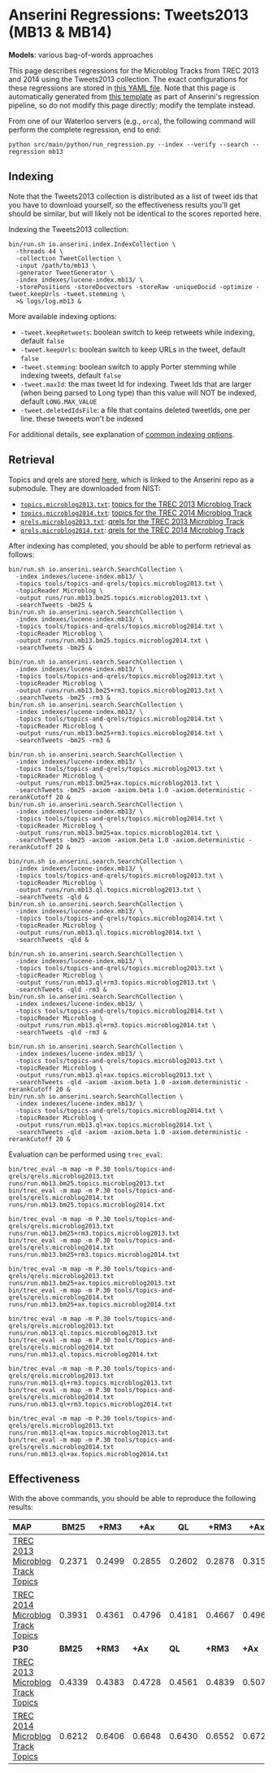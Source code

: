 # Anserini Regressions: Tweets2013 (MB13 &amp; MB14)

**Models**: various bag-of-words approaches

This page describes regressions for the Microblog Tracks from TREC 2013 and 2014 using the Tweets2013 collection.
The exact configurations for these regressions are stored in [this YAML file](../../src/main/resources/regression/mb13.yaml).
Note that this page is automatically generated from [this template](../../src/main/resources/docgen/templates/mb13.template) as part of Anserini's regression pipeline, so do not modify this page directly; modify the template instead.

From one of our Waterloo servers (e.g., `orca`), the following command will perform the complete regression, end to end:

```
python src/main/python/run_regression.py --index --verify --search --regression mb13
```

## Indexing

Note that the Tweets2013 collection is distributed as a list of tweet ids that you have to download yourself, so the
effectiveness results you'll get should be similar, but will likely not be identical to the scores reported here.

Indexing the Tweets2013 collection:

```
bin/run.sh io.anserini.index.IndexCollection \
  -threads 44 \
  -collection TweetCollection \
  -input /path/to/mb13 \
  -generator TweetGenerator \
  -index indexes/lucene-index.mb13/ \
  -storePositions -storeDocvectors -storeRaw -uniqueDocid -optimize -tweet.keepUrls -tweet.stemming \
  >& logs/log.mb13 &
```

More available indexing options:
* `-tweet.keepRetweets`: boolean switch to keep retweets while indexing, default `false`
* `-tweet.keepUrls`: boolean switch to keep URLs in the tweet, default `false`
* `-tweet.stemming`: boolean switch to apply Porter stemming while indexing tweets, default `false`
* `-tweet.maxId`: the max tweet Id for indexing. Tweet Ids that are larger (when being parsed to Long type) than this value will NOT be indexed, default `LONG.MAX_VALUE`
* `-tweet.deletedIdsFile`: a file that contains deleted tweetIds, one per line. these tweeets won't be indexed

For additional details, see explanation of [common indexing options](../../docs/common-indexing-options.md).

## Retrieval

Topics and qrels are stored [here](https://github.com/castorini/anserini-tools/tree/master/topics-and-qrels), which is linked to the Anserini repo as a submodule.
They are downloaded from NIST:

+ [`topics.microblog2013.txt`](https://github.com/castorini/anserini-tools/tree/master/topics-and-qrels/topics.microblog2013.txt): [topics for the TREC 2013 Microblog Track](https://trec.nist.gov/data/microblog/2013/topics.MB111-170.txt)
+ [`topics.microblog2014.txt`](https://github.com/castorini/anserini-tools/tree/master/topics-and-qrels/topics.microblog2014.txt): [topics for the TREC 2014 Microblog Track](https://trec.nist.gov/data/microblog/2014/topics.MB171-225.txt)
+ [`qrels.microblog2013.txt`](https://github.com/castorini/anserini-tools/tree/master/topics-and-qrels/qrels.microblog2013.txt): [qrels for the TREC 2013 Microblog Track](https://trec.nist.gov/data/microblog/2013/qrels.txt)
+ [`qrels.microblog2014.txt`](https://github.com/castorini/anserini-tools/tree/master/topics-and-qrels/qrels.microblog2014.txt): [qrels for the TREC 2014 Microblog Track](https://trec.nist.gov/data/microblog/2014/qrels2014.txt)

After indexing has completed, you should be able to perform retrieval as follows:

```
bin/run.sh io.anserini.search.SearchCollection \
  -index indexes/lucene-index.mb13/ \
  -topics tools/topics-and-qrels/topics.microblog2013.txt \
  -topicReader Microblog \
  -output runs/run.mb13.bm25.topics.microblog2013.txt \
  -searchTweets -bm25 &
bin/run.sh io.anserini.search.SearchCollection \
  -index indexes/lucene-index.mb13/ \
  -topics tools/topics-and-qrels/topics.microblog2014.txt \
  -topicReader Microblog \
  -output runs/run.mb13.bm25.topics.microblog2014.txt \
  -searchTweets -bm25 &

bin/run.sh io.anserini.search.SearchCollection \
  -index indexes/lucene-index.mb13/ \
  -topics tools/topics-and-qrels/topics.microblog2013.txt \
  -topicReader Microblog \
  -output runs/run.mb13.bm25+rm3.topics.microblog2013.txt \
  -searchTweets -bm25 -rm3 &
bin/run.sh io.anserini.search.SearchCollection \
  -index indexes/lucene-index.mb13/ \
  -topics tools/topics-and-qrels/topics.microblog2014.txt \
  -topicReader Microblog \
  -output runs/run.mb13.bm25+rm3.topics.microblog2014.txt \
  -searchTweets -bm25 -rm3 &

bin/run.sh io.anserini.search.SearchCollection \
  -index indexes/lucene-index.mb13/ \
  -topics tools/topics-and-qrels/topics.microblog2013.txt \
  -topicReader Microblog \
  -output runs/run.mb13.bm25+ax.topics.microblog2013.txt \
  -searchTweets -bm25 -axiom -axiom.beta 1.0 -axiom.deterministic -rerankCutoff 20 &
bin/run.sh io.anserini.search.SearchCollection \
  -index indexes/lucene-index.mb13/ \
  -topics tools/topics-and-qrels/topics.microblog2014.txt \
  -topicReader Microblog \
  -output runs/run.mb13.bm25+ax.topics.microblog2014.txt \
  -searchTweets -bm25 -axiom -axiom.beta 1.0 -axiom.deterministic -rerankCutoff 20 &

bin/run.sh io.anserini.search.SearchCollection \
  -index indexes/lucene-index.mb13/ \
  -topics tools/topics-and-qrels/topics.microblog2013.txt \
  -topicReader Microblog \
  -output runs/run.mb13.ql.topics.microblog2013.txt \
  -searchTweets -qld &
bin/run.sh io.anserini.search.SearchCollection \
  -index indexes/lucene-index.mb13/ \
  -topics tools/topics-and-qrels/topics.microblog2014.txt \
  -topicReader Microblog \
  -output runs/run.mb13.ql.topics.microblog2014.txt \
  -searchTweets -qld &

bin/run.sh io.anserini.search.SearchCollection \
  -index indexes/lucene-index.mb13/ \
  -topics tools/topics-and-qrels/topics.microblog2013.txt \
  -topicReader Microblog \
  -output runs/run.mb13.ql+rm3.topics.microblog2013.txt \
  -searchTweets -qld -rm3 &
bin/run.sh io.anserini.search.SearchCollection \
  -index indexes/lucene-index.mb13/ \
  -topics tools/topics-and-qrels/topics.microblog2014.txt \
  -topicReader Microblog \
  -output runs/run.mb13.ql+rm3.topics.microblog2014.txt \
  -searchTweets -qld -rm3 &

bin/run.sh io.anserini.search.SearchCollection \
  -index indexes/lucene-index.mb13/ \
  -topics tools/topics-and-qrels/topics.microblog2013.txt \
  -topicReader Microblog \
  -output runs/run.mb13.ql+ax.topics.microblog2013.txt \
  -searchTweets -qld -axiom -axiom.beta 1.0 -axiom.deterministic -rerankCutoff 20 &
bin/run.sh io.anserini.search.SearchCollection \
  -index indexes/lucene-index.mb13/ \
  -topics tools/topics-and-qrels/topics.microblog2014.txt \
  -topicReader Microblog \
  -output runs/run.mb13.ql+ax.topics.microblog2014.txt \
  -searchTweets -qld -axiom -axiom.beta 1.0 -axiom.deterministic -rerankCutoff 20 &
```

Evaluation can be performed using `trec_eval`:

```
bin/trec_eval -m map -m P.30 tools/topics-and-qrels/qrels.microblog2013.txt runs/run.mb13.bm25.topics.microblog2013.txt
bin/trec_eval -m map -m P.30 tools/topics-and-qrels/qrels.microblog2014.txt runs/run.mb13.bm25.topics.microblog2014.txt

bin/trec_eval -m map -m P.30 tools/topics-and-qrels/qrels.microblog2013.txt runs/run.mb13.bm25+rm3.topics.microblog2013.txt
bin/trec_eval -m map -m P.30 tools/topics-and-qrels/qrels.microblog2014.txt runs/run.mb13.bm25+rm3.topics.microblog2014.txt

bin/trec_eval -m map -m P.30 tools/topics-and-qrels/qrels.microblog2013.txt runs/run.mb13.bm25+ax.topics.microblog2013.txt
bin/trec_eval -m map -m P.30 tools/topics-and-qrels/qrels.microblog2014.txt runs/run.mb13.bm25+ax.topics.microblog2014.txt

bin/trec_eval -m map -m P.30 tools/topics-and-qrels/qrels.microblog2013.txt runs/run.mb13.ql.topics.microblog2013.txt
bin/trec_eval -m map -m P.30 tools/topics-and-qrels/qrels.microblog2014.txt runs/run.mb13.ql.topics.microblog2014.txt

bin/trec_eval -m map -m P.30 tools/topics-and-qrels/qrels.microblog2013.txt runs/run.mb13.ql+rm3.topics.microblog2013.txt
bin/trec_eval -m map -m P.30 tools/topics-and-qrels/qrels.microblog2014.txt runs/run.mb13.ql+rm3.topics.microblog2014.txt

bin/trec_eval -m map -m P.30 tools/topics-and-qrels/qrels.microblog2013.txt runs/run.mb13.ql+ax.topics.microblog2013.txt
bin/trec_eval -m map -m P.30 tools/topics-and-qrels/qrels.microblog2014.txt runs/run.mb13.ql+ax.topics.microblog2014.txt
```

## Effectiveness

With the above commands, you should be able to reproduce the following results:

| **MAP**                                                                                                      | **BM25**  | **+RM3**  | **+Ax**   | **QL**    | **+RM3**  | **+Ax**   |
|:-------------------------------------------------------------------------------------------------------------|-----------|-----------|-----------|-----------|-----------|-----------|
| [TREC 2013 Microblog Track Topics](https://github.com/castorini/anserini-tools/tree/master/topics-and-qrels/topics.microblog2013.txt)| 0.2371    | 0.2499    | 0.2855    | 0.2602    | 0.2878    | 0.3152    |
| [TREC 2014 Microblog Track Topics](https://github.com/castorini/anserini-tools/tree/master/topics-and-qrels/topics.microblog2014.txt)| 0.3931    | 0.4361    | 0.4796    | 0.4181    | 0.4667    | 0.4965    |
| **P30**                                                                                                      | **BM25**  | **+RM3**  | **+Ax**   | **QL**    | **+RM3**  | **+Ax**   |
| [TREC 2013 Microblog Track Topics](https://github.com/castorini/anserini-tools/tree/master/topics-and-qrels/topics.microblog2013.txt)| 0.4339    | 0.4383    | 0.4728    | 0.4561    | 0.4839    | 0.5078    |
| [TREC 2014 Microblog Track Topics](https://github.com/castorini/anserini-tools/tree/master/topics-and-qrels/topics.microblog2014.txt)| 0.6212    | 0.6406    | 0.6648    | 0.6430    | 0.6552    | 0.6727    |
